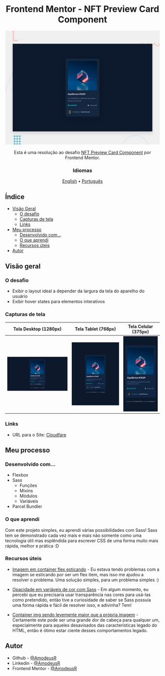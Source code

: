 <!-- markdownlint-disable MD033 -->
<h1 align="center">Frontend Mentor - NFT Preview Card Component</h1>

<img src="../design/desktop-preview.jpg" alt="Design preview for the NFT preview card component coding challenge" />

<p align="center">Esta é uma resolução ao desafio <a href="link">NFT Preview Card Component</a> por Frontend Mentor.</p>

<h3 align="center">Idiomas</h3>
<p align="center">
  <a href="../README.md">English</a> • <a href="#">Português</a>
</p>
<!-- markdownlint-enable MD033 -->

## Índice

- [Visão Geral](#visão-geral)
  - [O desafio](#o-desafio)
  - [Capturas de tela](#capturas-de-tela)
  - [Links](#links)
- [Meu processo](#meu-processo)
  - [Desenvolvido com...](#desenvolvido-com)
  - [O que aprendi](#o-que-aprendi)
  - [Recursos úteis](#recursos-úteis)
- [Autor](#autor)

## Visão geral

### O desafio

- Exibir o layout ideal a depender da largura da tela do aparelho do usuário
- Exibir hover states para elementos interativos

### Capturas de tela

| Tela Desktop (1280px) | Tela Tablet (768px) | Tela Celular (375px) |
|-------|-------|-------|
|![Desktop View (1280px)](../page-models/desktop.png)|![iPad View (768px)](../page-models/tablet.png)|![iPhone View (375px)](../page-models/mobile.png)|

### Links

- URL para o Site: [Cloudfare](https://fm--nft-preview-card.pages.dev/)

## Meu processo

### Desenvolvido com...

- Flexbox
- Sass
  - Funções
  - Mixins
  - Módulos
  - Variáveis
- Parcel Bundler

### O que aprendi

  Com este projeto simples, eu aprendi várias possibilidades com Sass! Sass tem se demonstrado cada vez mais e mais não somente como uma tecnologia útil mas esplêndida para escrever CSS de uma forma muito mais rápida, melhor e prática :D

### Recursos úteis

- [Imagem em container flex esticando](https://techstacker.com/how-to-prevent-image-stretching-with-flexbox/) - Eu estava tendo problemas com a imagem se esticando por ser um flex item, mas isso me ajudou a resolver o problema. Uma solução simples, para um problema simples :)

- [Opacidade em variáveis de cor com Sass](https://stackoverflow.com/questions/21189495/setting-opacity-on-primary-color-in-sass) - Em algum momento, eu percebi que eu precisaria usar transparência nas cores para usá-las como pretendido, então tive a curiosidade de saber se Sass possuía uma forma rápida e fácil de resolver isso, e adivinha? Tem!

- [Container img sendo levemente maior que a própria imagem](https://stackoverflow.com/questions/11126685/why-does-container-div-insist-on-being-slightly-larger-than-img-or-svg-content) - Certamente este pode ser uma grande dor de cabeça para qualquer um, especialmente para aqueles desavisados das características legado do HTML, então é ótimo estar ciente desses comportamentos legado.

## Autor

- Github - [@AmodeusR](https://github.com/amodeusr)
- Linkedin - [@AmodeusR](https://www.linkedin.com/in/AmodeusR)
- Frontend Mentor - [@AmodeusR](https://www.frontendmentor.io/profile/AmodeusR)
